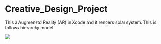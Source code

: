 # Creative_Design_Project

This a Augmenetd Reality (AR) in Xcode and it renders solar system. This is follows hierarchy model.


![](1.gif)
